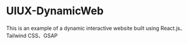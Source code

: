 # UIUX-DynamicWeb
This is an example of a dynamic interactive website built using React.js、Tailwind CSS、GSAP
